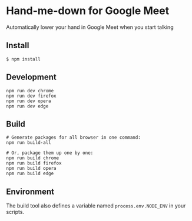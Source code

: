 # Hand-me-down for Google Meet

Automatically lower your hand in Google Meet when you start talking

## Install

	$ npm install

## Development

    npm run dev chrome
    npm run dev firefox
    npm run dev opera
    npm run dev edge

## Build

    # Generate packages for all browser in one command:
    npm run build-all
    
    # Or, package them up one by one:
    npm run build chrome
    npm run build firefox
    npm run build opera
    npm run build edge

## Environment

The build tool also defines a variable named `process.env.NODE_ENV` in your scripts.
